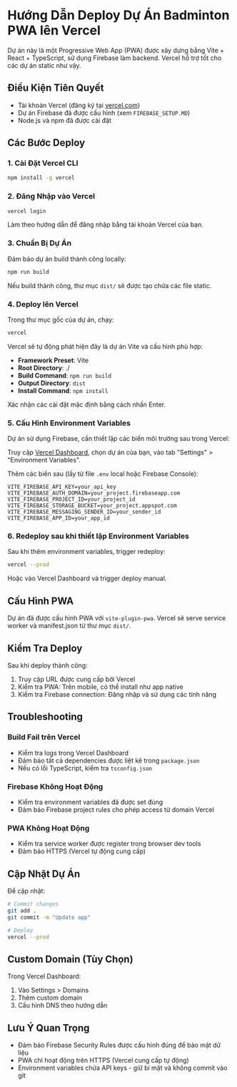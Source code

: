 # Hướng Dẫn Deploy Dự Án Badminton PWA lên Vercel

Dự án này là một Progressive Web App (PWA) được xây dựng bằng Vite + React + TypeScript, sử dụng Firebase làm backend. Vercel hỗ trợ tốt cho các dự án static như vậy.

## Điều Kiện Tiên Quyết

- Tài khoản Vercel (đăng ký tại [vercel.com](https://vercel.com))
- Dự án Firebase đã được cấu hình (xem `FIREBASE_SETUP.MD`)
- Node.js và npm đã được cài đặt

## Các Bước Deploy

### 1. Cài Đặt Vercel CLI

```bash
npm install -g vercel
```

### 2. Đăng Nhập vào Vercel

```bash
vercel login
```

Làm theo hướng dẫn để đăng nhập bằng tài khoản Vercel của bạn.

### 3. Chuẩn Bị Dự Án

Đảm bảo dự án build thành công locally:

```bash
npm run build
```

Nếu build thành công, thư mục `dist/` sẽ được tạo chứa các file static.

### 4. Deploy lên Vercel

Trong thư mục gốc của dự án, chạy:

```bash
vercel
```

Vercel sẽ tự động phát hiện đây là dự án Vite và cấu hình phù hợp:

- **Framework Preset**: Vite
- **Root Directory**: ./
- **Build Command**: `npm run build`
- **Output Directory**: `dist`
- **Install Command**: `npm install`

Xác nhận các cài đặt mặc định bằng cách nhấn Enter.

### 5. Cấu Hình Environment Variables

Dự án sử dụng Firebase, cần thiết lập các biến môi trường sau trong Vercel:

Truy cập [Vercel Dashboard](https://vercel.com/dashboard), chọn dự án của bạn, vào tab "Settings" > "Environment Variables".

Thêm các biến sau (lấy từ file `.env` local hoặc Firebase Console):

```
VITE_FIREBASE_API_KEY=your_api_key
VITE_FIREBASE_AUTH_DOMAIN=your_project.firebaseapp.com
VITE_FIREBASE_PROJECT_ID=your_project_id
VITE_FIREBASE_STORAGE_BUCKET=your_project.appspot.com
VITE_FIREBASE_MESSAGING_SENDER_ID=your_sender_id
VITE_FIREBASE_APP_ID=your_app_id
```

### 6. Redeploy sau khi thiết lập Environment Variables

Sau khi thêm environment variables, trigger redeploy:

```bash
vercel --prod
```

Hoặc vào Vercel Dashboard và trigger deploy manual.

## Cấu Hình PWA

Dự án đã được cấu hình PWA với `vite-plugin-pwa`. Vercel sẽ serve service worker và manifest.json từ thư mục `dist/`.

## Kiểm Tra Deploy

Sau khi deploy thành công:

1. Truy cập URL được cung cấp bởi Vercel
2. Kiểm tra PWA: Trên mobile, có thể install như app native
3. Kiểm tra Firebase connection: Đăng nhập và sử dụng các tính năng

## Troubleshooting

### Build Fail trên Vercel

- Kiểm tra logs trong Vercel Dashboard
- Đảm bảo tất cả dependencies được liệt kê trong `package.json`
- Nếu có lỗi TypeScript, kiểm tra `tsconfig.json`

### Firebase Không Hoạt Động

- Kiểm tra environment variables đã được set đúng
- Đảm bảo Firebase project rules cho phép access từ domain Vercel

### PWA Không Hoạt Động

- Kiểm tra service worker được register trong browser dev tools
- Đảm bảo HTTPS (Vercel tự động cung cấp)

## Cập Nhật Dự Án

Để cập nhật:

```bash
# Commit changes
git add .
git commit -m "Update app"

# Deploy
vercel --prod
```

## Custom Domain (Tùy Chọn)

Trong Vercel Dashboard:
1. Vào Settings > Domains
2. Thêm custom domain
3. Cấu hình DNS theo hướng dẫn

## Lưu Ý Quan Trọng

- Đảm bảo Firebase Security Rules được cấu hình đúng để bảo mật dữ liệu
- PWA chỉ hoạt động trên HTTPS (Vercel cung cấp tự động)
- Environment variables chứa API keys - giữ bí mật và không commit vào git
